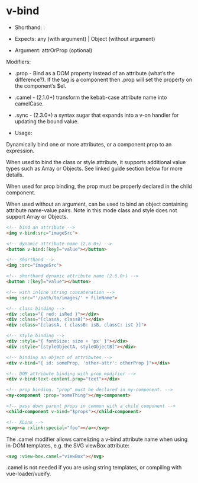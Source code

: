 # v-bind

* Shorthand: :

* Expects: any (with argument) | Object (without argument)

* Argument: attrOrProp (optional)

Modifiers:

* .prop - Bind as a DOM property instead of an attribute (what’s the difference?). If the tag is a component then .prop will set the property on the component’s $el.

* .camel - (2.1.0+) transform the kebab-case attribute name into camelCase.

* .sync - (2.3.0+) a syntax sugar that expands into a v-on handler for updating the bound value.

* Usage:

Dynamically bind one or more attributes, or a component prop to an expression.

When used to bind the class or style attribute, it supports additional value types such as Array or Objects. See linked guide section below for more details.

When used for prop binding, the prop must be properly declared in the child component.

When used without an argument, can be used to bind an object containing attribute name-value pairs. Note in this mode class and style does not support Array or Objects.

```html
<!-- bind an attribute -->
<img v-bind:src="imageSrc">

<!-- dynamic attribute name (2.6.0+) -->
<button v-bind:[key]="value"></button>

<!-- shorthand -->
<img :src="imageSrc">

<!-- shorthand dynamic attribute name (2.6.0+) -->
<button :[key]="value"></button>

<!-- with inline string concatenation -->
<img :src="'/path/to/images/' + fileName">

<!-- class binding -->
<div :class="{ red: isRed }"></div>
<div :class="[classA, classB]"></div>
<div :class="[classA, { classB: isB, classC: isC }]">

<!-- style binding -->
<div :style="{ fontSize: size + 'px' }"></div>
<div :style="[styleObjectA, styleObjectB]"></div>

<!-- binding an object of attributes -->
<div v-bind="{ id: someProp, 'other-attr': otherProp }"></div>

<!-- DOM attribute binding with prop modifier -->
<div v-bind:text-content.prop="text"></div>

<!-- prop binding. "prop" must be declared in my-component. -->
<my-component :prop="someThing"></my-component>

<!-- pass down parent props in common with a child component -->
<child-component v-bind="$props"></child-component>

<!-- XLink -->
<svg><a :xlink:special="foo"></a></svg>
```

The .camel modifier allows camelizing a v-bind attribute name when using in-DOM templates, e.g. the SVG viewBox attribute:

```html
<svg :view-box.camel="viewBox"></svg>
```

.camel is not needed if you are using string templates, or compiling with vue-loader/vueify.

